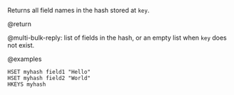 Returns all field names in the hash stored at `key`.

@return

@multi-bulk-reply: list of fields in the hash, or an empty list when `key` does
not exist.

@examples

```cli
HSET myhash field1 "Hello"
HSET myhash field2 "World"
HKEYS myhash
```

